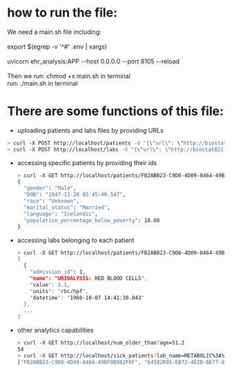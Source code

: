 # how to run the file:
We need a main.sh file including:  
<br>
export $(egrep -v '^#' .env | xargs)  
<br>
uvicorn ehr_analysis:APP --host 0.0.0.0 --port 8105 --reload
<br>  
Then we run: chmod +x main.sh in terminal
<br>
run: ./main.sh in terminal

# There are some functions of this file:

* uploading patients and labs files by providing URLs
```bash
> curl -X POST http://localhost/patients -d "{\"url\": \"http://biostat821.colab.duke.edu/patients.txt\"}"
> curl -X POST http://localhost/labs -d "{\"url\": \"http://biostat821.colab.duke.edu/labs.txt\"}"
```

* accessing specific patients by providing their ids
  ```bash
  > curl -X GET http://localhost/patients/FB2ABB23-C9D0-4D09-8464-49BF0B982F0F
  {
    "gender": "Male",
    "DOB": "1947-12-28 02:45:40.547",
    "race": "Unknown",
    "marital_status": "Married",
    "language": "Icelandic",
    "population_percentage_below_poverty": 18.08
  }
  ```

* accessing labs belonging to each patient
  ```bash
  > curl -X GET http://localhost/patients/FB2ABB23-C9D0-4D09-8464-49BF0B982F0F/labs
  [
    {
      "admission_id": 1,
      "name": "URINALYSIS: RED BLOOD CELLS",
      "value": 3.1,
      "units": "rbc/hpf",
      "datetime": "1968-10-07 14:41:30.843"
    },
    ...
  ]
  ```

* other analytics capabilities
  ```bash
  > curl -X GET http://localhost/num_older_than?age=51.2
  54
  > curl -X GET http://localhost/sick_patients?lab_name=METABOLIC%3A%20ALBUMIN&operator=%3C&lab_value=4.0
  ["FB2ABB23-C9D0-4D09-8464-49BF0B982F0F", "64182B95-EB72-4E2B-BE77-8050B71498CE"]
  ```



